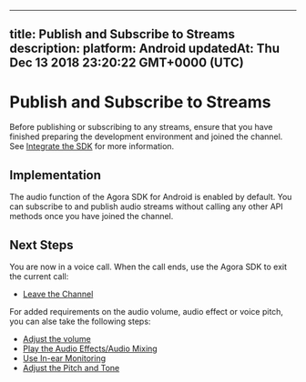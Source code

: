 
---
title: Publish and Subscribe to Streams
description: 
platform: Android
updatedAt: Thu Dec 13 2018 23:20:22 GMT+0000 (UTC)
---
# Publish and Subscribe to Streams
Before publishing or subscribing to any streams, ensure that you have finished preparing the development environment and joined the channel. See [Integrate the SDK](../../en/Voice/android_audio.md) for more information.

## Implementation
The audio function of the Agora SDK for Android is enabled by default. You can subscribe to and publish audio streams without calling any other API methods once you have joined the channel.

## Next Steps
You are now in a voice call. When the call ends, use the Agora SDK to exit the current call:
* [Leave the Channel](../../en/Voice/leave_android.md)

For added requirements on the audio volume, audio effect or voice pitch, you can alse take the following steps:
* [Adjust the volume](../../cn/Video/volume_android.md)
* [Play the Audio Effects/Audio Mixing](../../cn/Video/effect_mixing_android.md)
* [Use In-ear Monitoring](../../cn/Video/in-ear_android.md)
* [Adjust the Pitch and Tone](../../cn/Video/voice_effect_android.md)
